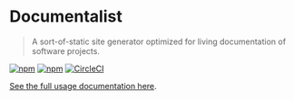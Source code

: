 # Documentalist

> A sort-of-static site generator optimized for living documentation of software projects.

[![npm](https://img.shields.io/npm/v/@documentalist/compiler.svg?label=@documentalist/compiler)](https://www.npmjs.com/package/@documentalist/compiler)
[![npm](https://img.shields.io/npm/v/@documentalist/client.svg?label=@documentalist/client)](https://www.npmjs.com/package/@documentalist/client)
[![CircleCI](https://circleci.com/gh/palantir/documentalist.svg?style=shield&circle-token=1dbd27fe833e64bafb3e8de8ee111a2aee9bb79d)](https://circleci.com/gh/palantir/documentalist)

[See the full usage documentation here](https://palantir.github.io/documentalist/).
